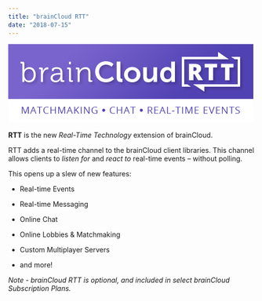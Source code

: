 ```yaml
---
title: "brainCloud RTT"
date: "2018-07-15"
---
```


[![](images/braincloudrtt.tagline.500x160.png)](https://staging.getbraincloud.com/apidocs/wp-content/uploads/2018/07/braincloudrtt.tagline.500x160.png)

**RTT** is the new _Real-Time Technology_ extension of brainCloud.

RTT adds a real-time channel to the brainCloud client libraries. This channel allows clients to _listen for_ and _react to_ real-time events – without polling.

This opens up a slew of new features:

- Real-time Events  
    
- Real-time Messaging  
    
- Online Chat  
    
- Online Lobbies & Matchmaking  
    
- Custom Multiplayer Servers  
    
- and more!

_Note - brainCloud RTT is optional, and included in select brainCloud Subscription Plans._
